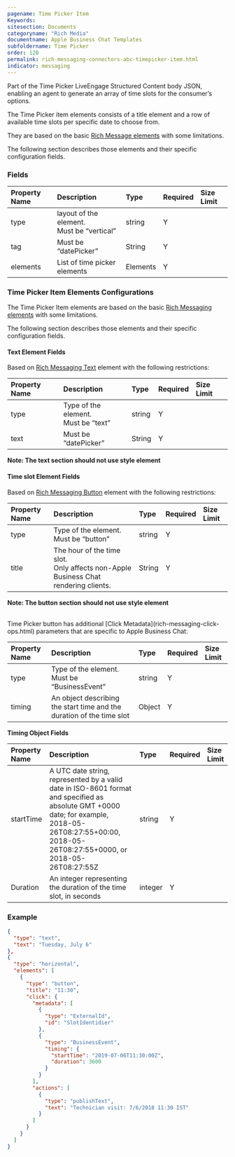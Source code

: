 ```yaml
---
pagename: Time Picker Item
Keywords:
sitesection: Documents
categoryname: "Rich Media"
documentname: Apple Business Chat Templates
subfoldername: Time Picker
order: 120
permalink: rich-messaging-connectors-abc-timepicker-item.html
indicator: messaging
---
```


Part of the Time Picker LiveEngage Structured Content body JSON, enabling an agent to generate an array of time slots for the consumer’s options.

The Time Picker item elements consists of a title element and a row of available time slots per specific date to choose from.

They are based on the basic [Rich Message elements](rich-messaging-getting-started.html) with some limitations.

The following section describes those elements and their specific configuration fields.  

### Fields

| Property Name | Description | Type | Required | Size Limit |
| :--- | :--- | :--- | :--- | :--- |
| type | layout of the element. <br/>Must be “vertical” | string | Y |  |
| tag | Must be “datePicker” | String | Y |  |
| elements | List of time picker elements | Elements | Y |  |


### Time Picker Item Elements Configurations

The Time Picker Item elements are based on the basic [Rich Messaging elements](rich-messaging-getting-started.html) with some limitations.

The following section describes those elements and their specific configuration fields.

#### Text Element Fields

Based on [Rich Messaging Text](rich-messaging-basic-elements-text.html) element with the following restrictions:

| Property Name | Description | Type | Required | Size Limit |
| :--- | :--- | :--- | :--- | :--- |
| type | Type of the element. <br/>Must be “text” | string | Y |  |
| text | Must be “datePicker” | String | Y |  |

**Note: The text section should not use style element**


#### Time slot Element Fields

Based on [Rich Messaging Button](rich-messaging-basic-elements-button.html) element with the following restrictions:

| Property Name | Description | Type | Required | Size Limit |
| :--- | :--- | :--- | :--- | :--- |
| type | Type of the element. <br/>Must be “button” | string | Y |  |
| title | The hour of the time slot. <br/>Only affects non-Apple Business Chat rendering clients. | String | Y |  |

**Note: The button section should not use style element**

<br/>
Time Picker button has additional [Click Metadata](rich-messaging-click-ops.html) parameters that are specific to Apple Business Chat:

| Property Name | Description | Type | Required | Size Limit |
| :--- | :--- | :--- | :--- | :--- |
| type | Type of the element. <br/>Must be “BusinessEvent” | string | Y |  |
| timing | An object describing the start time and the duration of the time slot | Object | Y |  |


**Timing Object Fields**

| Property Name | Description | Type | Required | Size Limit |
| :--- | :--- | :--- | :--- | :--- |
| startTime | A UTC date string, represented by a valid date in ISO-8601 format and specified as absolute GMT +0000 date; for example, 2018-05-26T08:27:55+00:00, 2018-05-26T08:27:55+0000, or 2018-05-26T08:27:55Z | string | Y |  |
| Duration | An integer representing the duration of the time slot, in seconds | integer | Y |  |


### Example

```json
{
  "type": "text",
  "text": "Tuesday, July 6"
},
{
  "type": "horizontal",
  "elements": [
    {
      "type": "button",
      "title": "11:30",
      "click": {
        "metadata": [
          {
            "type": "ExternalId",
            "id": "SlotIdentidier"
          },
          {
            "type": "BusinessEvent",
            "timing": {
              "startTime": "2019-07-06T11:30:00Z",
              "duration": 3600
            }
          }
        ],
        "actions": [
          {
            "type": "publishText",
            "text": "Technician visit: 7/6/2018 11:30 IST"
          }
        ]
      }
    }
  ]
}
```
